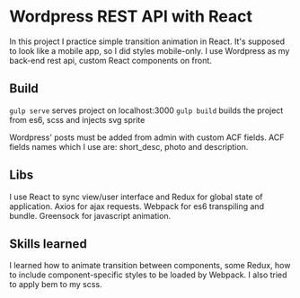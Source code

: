 # Wordpress REST API with React

In this project I practice simple transition animation in React.
It's supposed to look like a mobile app, so I did styles mobile-only.
I use Wordpress as my back-end rest api, custom React components on front.

## Build

```gulp serve``` serves project on localhost:3000
```gulp build``` builds the project from es6, scss and injects svg sprite

Wordpress' posts must be added from admin with custom ACF fields.
ACF fields names which I use are: short_desc, photo and description.

## Libs

I use React to sync view/user interface and Redux for global state of application.
Axios for ajax requests.
Webpack for es6 transpiling and bundle.
Greensock for javascript animation.

## Skills learned

I learned how to animate transition between components, some Redux, how to include component-specific styles to be loaded by Webpack.
I also tried to apply bem to my scss.